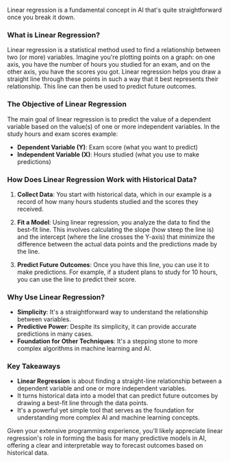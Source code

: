 Linear regression is a fundamental concept in AI that's quite straightforward once you break it down.

### What is Linear Regression?

Linear regression is a statistical method used to find a relationship between two (or more) variables. Imagine you're plotting points on a graph: on one axis, you have the number of hours you studied for an exam, and on the other axis, you have the scores you got. Linear regression helps you draw a straight line through these points in such a way that it best represents their relationship. This line can then be used to predict future outcomes.

### The Objective of Linear Regression

The main goal of linear regression is to predict the value of a dependent variable based on the value(s) of one or more independent variables. In the study hours and exam scores example:

- **Dependent Variable (Y)**: Exam score (what you want to predict)
- **Independent Variable (X)**: Hours studied (what you use to make predictions)

### How Does Linear Regression Work with Historical Data?

1. **Collect Data**: You start with historical data, which in our example is a record of how many hours students studied and the scores they received.

2. **Fit a Model**: Using linear regression, you analyze the data to find the best-fit line. This involves calculating the slope (how steep the line is) and the intercept (where the line crosses the Y-axis) that minimize the difference between the actual data points and the predictions made by the line.

3. **Predict Future Outcomes**: Once you have this line, you can use it to make predictions. For example, if a student plans to study for 10 hours, you can use the line to predict their score.

### Why Use Linear Regression?

- **Simplicity**: It's a straightforward way to understand the relationship between variables.
- **Predictive Power**: Despite its simplicity, it can provide accurate predictions in many cases.
- **Foundation for Other Techniques**: It's a stepping stone to more complex algorithms in machine learning and AI.

### Key Takeaways

- **Linear Regression** is about finding a straight-line relationship between a dependent variable and one or more independent variables.
- It turns historical data into a model that can predict future outcomes by drawing a best-fit line through the data points.
- It's a powerful yet simple tool that serves as the foundation for understanding more complex AI and machine learning concepts.

Given your extensive programming experience, you'll likely appreciate linear regression's role in forming the basis for many predictive models in AI, offering a clear and interpretable way to forecast outcomes based on historical data.
